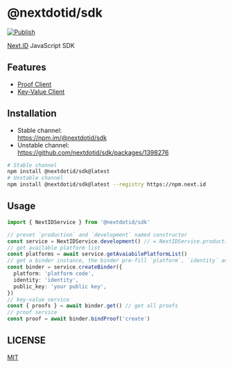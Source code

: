 # @nextdotid/sdk

[![Publish][publish-badge]][publish-workflow]

[publish-badge]: https://github.com/nextdotid/sdk/actions/workflows/publish.yml/badge.svg
[publish-workflow]: https://github.com/nextdotid/sdk/actions/workflows/publish.yml

[Next.ID](https://next.id) JavaScript SDK

## Features

- [Proof Client](https://github.com/nextdotid/sdk/tree/HEAD/src/proof)
- [Key-Value Client](https://github.com/nextdotid/sdk/tree/HEAD/src/kv)

## Installation

- Stable channel:\
  <https://npm.im/@nextdotid/sdk>
- Unstable channel:\
  <https://github.com/nextdotid/sdk/packages/1398276>

```bash
# Stable channel
npm install @nextdotid/sdk@latest
# Unstable channel
npm install @nextdotid/sdk@latest --registry https://npm.next.id
```

## Usage

```ts
import { NextIDService } from '@nextdotid/sdk'

// preset `production` and `development` named constructor
const service = NextIDService.development() // = NextIDService.production()
// get available platform list
const platforms = await service.getAvaiabilePlatformList()
// get a binder instance, the binder pre-fill `platform`, `identity` and `public_key` on api call
const binder = service.createBinder({
  platform: 'platform code',
  identity: 'identity',
  public_key: 'your public key',
})
// key-value service
const { proofs } = await binder.get() // get all proofs
// proof service
const proof = await binder.bindProof('create')
```

## LICENSE

[MIT](LICENSE)
